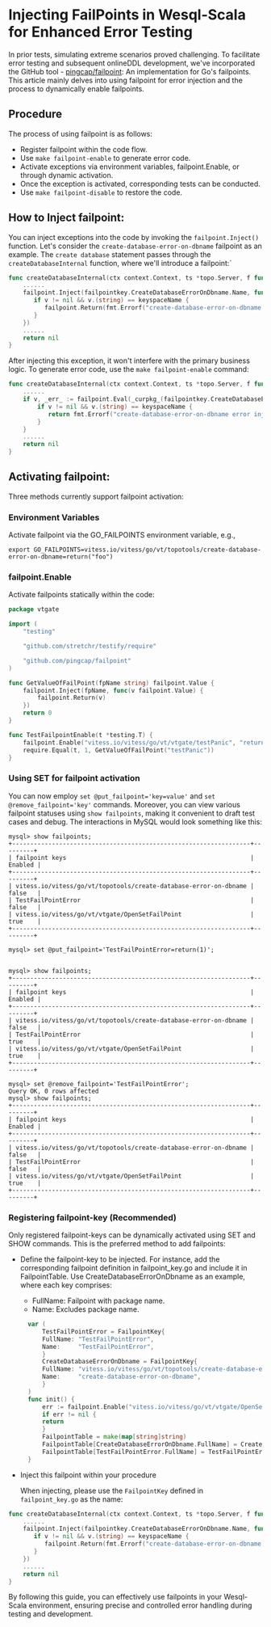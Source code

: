 Injecting FailPoints in Wesql-Scala for Enhanced Error Testing
=====================
In prior tests, simulating extreme scenarios proved challenging. 
To facilitate error testing and subsequent onlineDDL development, 
we've incorporated the GitHub tool - [pingcap/failpoint](https://github.com/pingcap/failpoint): 
An implementation for Go's failpoints. This article mainly delves 
into using failpoint for error injection and the process to dynamically 
enable failpoints.

## Procedure
The process of using failpoint is as follows:

+ Register failpoint within the code flow.
+ Use `make failpoint-enable` to generate error code.
+ Activate exceptions via environment variables, failpoint.Enable, or through dynamic activation.
+ Once the exception is activated, corresponding tests can be conducted.
+ Use `make failpoint-disable` to restore the code.


## How to Inject failpoint:
You can inject exceptions into the code by invoking the `failpoint.Inject()` function. 
Let's consider the `create-database-error-on-dbname` failpoint as an example. 
The `create database` statement passes through the `createDatabaseInternal` function, 
where we'll introduce a failpoint:`
```go
func createDatabaseInternal(ctx context.Context, ts *topo.Server, f func() error, keyspaceName string, cells []string) error {
    ......
    failpoint.Inject(failpointkey.CreateDatabaseErrorOnDbname.Name, func(v failpoint.Value) {
       if v != nil && v.(string) == keyspaceName {
          failpoint.Return(fmt.Errorf("create-database-error-on-dbname error injected"))
       }
    })
    ......
    return nil
}
```
After injecting this exception, it won't interfere with the primary business logic. To generate error code, 
use the `make failpoint-enable` command:
```go
func createDatabaseInternal(ctx context.Context, ts *topo.Server, f func() error, keyspaceName string, cells []string) error {
    ......
    if v, _err_ := failpoint.Eval(_curpkg_(failpointkey.CreateDatabaseErrorOnDbname.Name)); _err_ == nil {
        if v != nil && v.(string) == keyspaceName {
           return fmt.Errorf("create-database-error-on-dbname error injected")
        }
    }
    ......
    return nil
}
```
## Activating failpoint:
Three methods currently support failpoint activation:
### Environment Variables 
Activate failpoint via the GO_FAILPOINTS environment variable, e.g.,
```shell
export GO_FAILPOINTS=vitess.io/vitess/go/vt/topotools/create-database-error-on-dbname=return("foo")
```
### failpoint.Enable
Activate failpoints statically within the code:
```go
package vtgate

import (
	"testing"

	"github.com/stretchr/testify/require"

	"github.com/pingcap/failpoint"
)

func GetValueOfFailPoint(fpName string) failpoint.Value {
	failpoint.Inject(fpName, func(v failpoint.Value) {
		failpoint.Return(v)
	})
	return 0
}

func TestFailpointEnable(t *testing.T) {
	failpoint.Enable("vitess.io/vitess/go/vt/vtgate/testPanic", "return(1)")
	require.Equal(t, 1, GetValueOfFailPoint("testPanic"))
}
```
### Using SET for failpoint activation
You can now employ `set @put_failpoint='key=value'` and `set @remove_failpoint='key'` commands. Moreover, 
you can view various failpoint statuses using `show failpoints`, 
making it convenient to draft test cases and debug. 
The interactions in MySQL would look something like this:
```shell
mysql> show failpoints;
+------------------------------------------------------------------+---------+
| failpoint keys                                                   | Enabled |
+------------------------------------------------------------------+---------+
| vitess.io/vitess/go/vt/topotools/create-database-error-on-dbname | false   |
| TestFailPointError                                               | false   |
| vitess.io/vitess/go/vt/vtgate/OpenSetFailPoint                   | true    |
+------------------------------------------------------------------+---------+

mysql> set @put_failpoint='TestFailPointError=return(1)';


mysql> show failpoints;
+------------------------------------------------------------------+---------+
| failpoint keys                                                   | Enabled |
+------------------------------------------------------------------+---------+
| vitess.io/vitess/go/vt/topotools/create-database-error-on-dbname | false   |
| TestFailPointError                                               | true    |
| vitess.io/vitess/go/vt/vtgate/OpenSetFailPoint                   | true    |
+------------------------------------------------------------------+---------+

mysql> set @remove_failpoint='TestFailPointError';
Query OK, 0 rows affected
mysql> show failpoints;
+------------------------------------------------------------------+---------+
| failpoint keys                                                   | Enabled |
+------------------------------------------------------------------+---------+
| vitess.io/vitess/go/vt/topotools/create-database-error-on-dbname | false   |
| TestFailPointError                                               | false   |
| vitess.io/vitess/go/vt/vtgate/OpenSetFailPoint                   | true    |
+------------------------------------------------------------------+---------+
```
### Registering failpoint-key (Recommended)
Only registered failpoint-keys can be dynamically activated using SET and SHOW commands. 
This is the preferred method to add failpoints:

+ Define the failpoint-key to be injected.
  For instance, add the corresponding failpoint definition in failpoint_key.go and include it in FailpointTable. Use CreateDatabaseErrorOnDbname as an example, where each key comprises:
  + FullName: Failpoint with package name.
  + Name: Excludes package name.
  ```go
    var (
        TestFailPointError = FailpointKey{
        FullName: "TestFailPointError",
        Name:     "TestFailPointError",
        }
        CreateDatabaseErrorOnDbname = FailpointKey{
        FullName: "vitess.io/vitess/go/vt/topotools/create-database-error-on-dbname",
        Name:     "create-database-error-on-dbname",
        }
    )
    func init() {
        err := failpoint.Enable("vitess.io/vitess/go/vt/vtgate/OpenSetFailPoint", "return(1)")
        if err != nil {
        return
        }
        FailpointTable = make(map[string]string)
        FailpointTable[CreateDatabaseErrorOnDbname.FullName] = CreateDatabaseErrorOnDbname.Name
        FailpointTable[TestFailPointError.FullName] = TestFailPointError.Name
    }
  ```
+ Inject this failpoint within your procedure

  When injecting, please use the `FailpointKey` defined in `failpoint_key.go` as the name:
```go
func createDatabaseInternal(ctx context.Context, ts *topo.Server, f func() error, keyspaceName string, cells []string) error {
    ......
    failpoint.Inject(failpointkey.CreateDatabaseErrorOnDbname.Name, func(v failpoint.Value) {
       if v != nil && v.(string) == keyspaceName {
          failpoint.Return(fmt.Errorf("create-database-error-on-dbname error injected"))
       }
    })
    ......
    return nil
}
```

By following this guide, you can effectively use failpoints in your Wesql-Scala environment, ensuring precise and controlled error handling during testing and development.